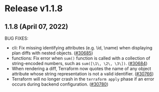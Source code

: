 # Release v1.1.8
## 1.1.8 (April 07, 2022)

BUG FIXES:

* cli: Fix missing identifying attributes (e.g. \id\, \name\) when displaying plan diffs with nested objects. ([#30685](https://github.com/hashicorp/terraform/issues/30685))
* functions: Fix error when `sum()` function is called with a collection of string-encoded numbers, such as `sum([\1\, \2\, \3\])`. ([#30684](https://github.com/hashicorp/terraform/issues/30684))
* When rendering a diff, Terraform now quotes the name of any object attribute whose string representation is not a valid identifier. ([#30766](https://github.com/hashicorp/terraform/issues/30766))
* Terraform will no longer crash in the `terraform apply` phase if an error occurs during backend configuration. ([#30780](https://github.com/hashicorp/terraform/pull/30780))

